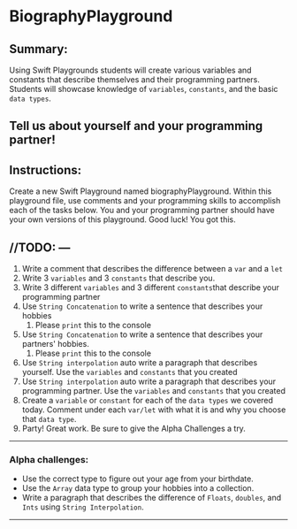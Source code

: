 # BiographyPlayground


## Summary: 
Using Swift Playgrounds students will create various variables and constants that describe themselves and their programming partners. Students will showcase knowledge of `variables`, `constants`, and the basic `data types`.

Tell us about yourself and your programming partner!
---
## Instructions:
Create a new Swift Playground named biographyPlayground. Within this playground file, use comments and your programming skills to accomplish each of the tasks below. You and your programming partner should have your own versions of this playground. Good luck! You got this. 

## //TODO: — 

1. Write a comment that describes the difference between a `var` and a `let`
2. Write 3 `variables` and 3 `constants` that describe you.
3. Write 3 different `variables` and 3 different `constants`that describe your programming partner
4. Use `String Concatenation` to write a sentence that describes your hobbies
    1. Please `print` this to the console
5. Use `String Concatenation` to write a sentence that describes your partners' hobbies.
    1. Please `print` this to the console
6. Use `String interpolation` auto write a paragraph that describes yourself. Use the `variables` and `constants` that you created
7. Use `String interpolation` auto write a paragraph that describes your programming partner. Use the `variables` and `constants` that you created
8. Create a `variable` or `constant` for each of the `data types` we covered today. Comment under each `var/let` with what it is and why you choose that `data type`. 
9. Party! Great work. Be sure to give the Alpha Challenges a try. 

---
### Alpha challenges:
* Use the correct type to figure out your age from your birthdate. 
* Use the `Array` data type to group your hobbies into a collection.
* Write a paragraph that describes the difference of `Floats`, `doubles`, and `Ints` using `String Interpolation`. 

---
